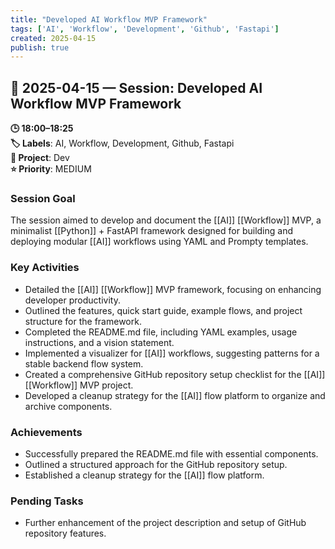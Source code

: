 ```yaml
---
title: "Developed AI Workflow MVP Framework"
tags: ['AI', 'Workflow', 'Development', 'Github', 'Fastapi']
created: 2025-04-15
publish: true
---
```


## 📅 2025-04-15 — Session: Developed AI Workflow MVP Framework

**🕒 18:00–18:25**  
**🏷️ Labels**: AI, Workflow, Development, Github, Fastapi  
**📂 Project**: Dev  
**⭐ Priority**: MEDIUM  


### Session Goal
The session aimed to develop and document the [[AI]] [[Workflow]] MVP, a minimalist [[Python]] + FastAPI framework designed for building and deploying modular [[AI]] workflows using YAML and Prompty templates.

### Key Activities
- Detailed the [[AI]] [[Workflow]] MVP framework, focusing on enhancing developer productivity.
- Outlined the features, quick start guide, example flows, and project structure for the framework.
- Completed the README.md file, including YAML examples, usage instructions, and a vision statement.
- Implemented a visualizer for [[AI]] workflows, suggesting patterns for a stable backend flow system.
- Created a comprehensive GitHub repository setup checklist for the [[AI]] [[Workflow]] MVP project.
- Developed a cleanup strategy for the [[AI]] flow platform to organize and archive components.

### Achievements
- Successfully prepared the README.md file with essential components.
- Outlined a structured approach for the GitHub repository setup.
- Established a cleanup strategy for the [[AI]] flow platform.

### Pending Tasks
- Further enhancement of the project description and setup of GitHub repository features.
